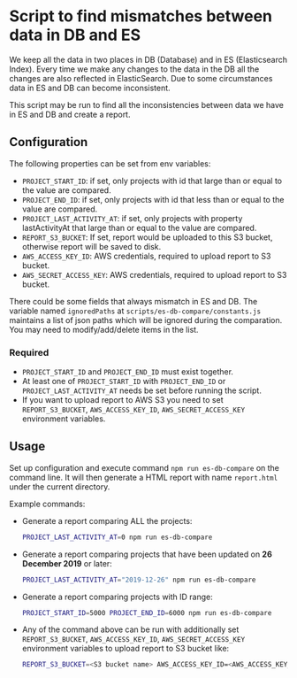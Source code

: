 # Script to find mismatches between data in DB and ES

We keep all the data in two places in DB (Database) and in ES (Elasticsearch Index). Every time we make any changes to the data in the DB all the changes are also reflected in ElasticSearch. Due to some circumstances data in ES and DB can become inconsistent.

This script may be run to find all the inconsistencies between data we have  in ES and DB and create a report.

## Configuration

The following properties can be set from env variables:

- `PROJECT_START_ID`: if set, only projects with id that large than or equal to the value are compared.
- `PROJECT_END_ID`: if set, only projects with id that less than or equal to the value are compared.
- `PROJECT_LAST_ACTIVITY_AT`: if set, only projects with property lastActivityAt that large than or equal to the value are compared.
- `REPORT_S3_BUCKET`: If set, report would be uploaded to this S3 bucket, otherwise report will be saved to disk.
- `AWS_ACCESS_KEY_ID`: AWS credentials, required to upload report to S3 bucket.
- `AWS_SECRET_ACCESS_KEY`: AWS credentials, required to upload report to S3 bucket.

There could be some fields that always mismatch in ES and DB.
The variable named `ignoredPaths` at `scripts/es-db-compare/constants.js` maintains a list of json paths which will be ignored
during the comparation. You may need to modify/add/delete items in the list.

### Required

- `PROJECT_START_ID` and `PROJECT_END_ID` must exist together.
- At least one of `PROJECT_START_ID` with `PROJECT_END_ID` or `PROJECT_LAST_ACTIVITY_AT` needs be set before running the script.
- If you want to upload report to AWS S3 you need to set `REPORT_S3_BUCKET`, `AWS_ACCESS_KEY_ID`, `AWS_SECRET_ACCESS_KEY` environment variables.

## Usage

Set up configuration and execute command `npm run es-db-compare` on the command line.
It will then generate a HTML report with name `report.html` under the current directory.

Example commands:

- Generate a report comparing ALL the projects:

  ```bash
  PROJECT_LAST_ACTIVITY_AT=0 npm run es-db-compare
  ```

- Generate a report comparing projects that have been updated on **26 December 2019** or later:

  ```bash
  PROJECT_LAST_ACTIVITY_AT="2019-12-26" npm run es-db-compare
  ```

- Generate a report comparing projects with ID range:

  ```bash
  PROJECT_START_ID=5000 PROJECT_END_ID=6000 npm run es-db-compare
  ```

- Any of the command above can be run with additionally set `REPORT_S3_BUCKET`, `AWS_ACCESS_KEY_ID`, `AWS_SECRET_ACCESS_KEY` environment variables to upload report to S3 bucket like:

  ```bash
  REPORT_S3_BUCKET=<S3 bucket name> AWS_ACCESS_KEY_ID=<AWS_ACCESS_KEY_ID> AWS_SECRET_ACCESS_KEY=<AWS_SECRET_ACCESS_KEY>PROJECT_LAST_ACTIVITY_AT="2019-12-26" npm run es-db-compare
  ```